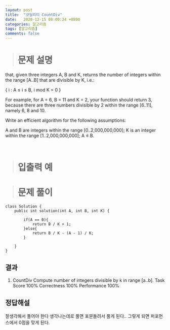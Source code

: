 ```yaml
---
layout: post
title:  "코딜리티 CountDiv"
date:   2020-12-15 08:00:24 +0800
categories: 알고리즘
tags: [알고리즘]
comments: false
---
```


># 문제 설명

that, given three integers A, B and K, returns the number of integers within the range [A..B] that are divisible by K, i.e.:

{ i : A ≤ i ≤ B, i mod K = 0 }

For example, for A = 6, B = 11 and K = 2, your function should return 3, because there are three numbers divisible by 2 within the range [6..11], namely 6, 8 and 10.

Write an efficient algorithm for the following assumptions:

A and B are integers within the range [0..2,000,000,000];
K is an integer within the range [1..2,000,000,000];
A ≤ B.
      
<br/>

># 입출력 예



># 문제 풀이

```
class Solution {
    public int solution(int A, int B, int K) {
        
        if(A == 0){
            return B / K + 1;
        }else{
            return B / K - (A - 1) / K;
        }

    }
}

```

## 결과

1. CountDiv
Compute number of integers divisible by k in range [a..b].
Task Score
100%
Correctness
100%
Performance
100%

## 정답해설

잘생각해서 풀어야 한다 생각나는데로 풀면 포문돌려서 풀게 된다.. 그렇게 되면 퍼포먼스에서 0점을 맞게 된다.



